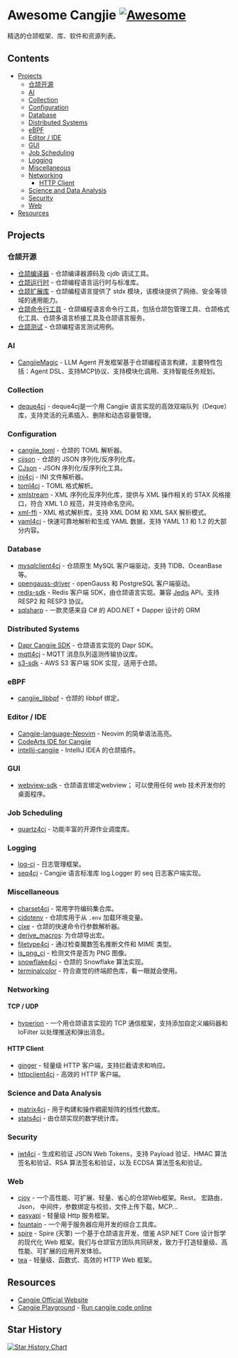 # Awesome Cangjie [![Awesome](https://awesome.re/badge.svg)](https://github.com/sindresorhus/awesome)

精选的仓颉框架、库、软件和资源列表。

## Contents

- [Projects](#projects)
  - [仓颉开源](#仓颉开源)
  - [AI](#ai)
  - [Collection](#collection)
  - [Configuration](#configuration)
  - [Database](#database)
  - [Distributed Systems](#distributed-systems)
  - [eBPF](#ebpf)
  - [Editor / IDE](#editor--ide)
  - [GUI](#gui)
  - [Job Scheduling](#job-scheduling)
  - [Logging](#logging)
  - [Miscellaneous](#miscellaneous)
  - [Networking](#networking)
    - [HTTP Client](#http-client)
  - [Science and Data Analysis](#science-and-data-analysis)
  - [Security](#security)
  - [Web](#web)
- [Resources](#resources)

## Projects

### 仓颉开源

- [仓颉编译器](https://gitcode.com/Cangjie/cangjie_compiler) - 仓颉编译器源码及 cjdb 调试工具。
- [仓颉运行时](https://gitcode.com/Cangjie/cangjie_runtime) - 仓颉编程语言运行时与标准库。
- [仓颉扩展库](https://gitcode.com/Cangjie/cangjie_stdx) - 仓颉编程语言提供了 stdx 模块，该模块提供了网络、安全等领域的通用能力。
- [仓颉命令行工具](https://gitcode.com/Cangjie/cangjie_tools) - 仓颉编程语言命令行工具，包括仓颉包管理工具、仓颉格式化工具、仓颉多语言桥接工具及仓颉语言服务。
- [仓颉测试](https://gitcode.com/Cangjie/cangjie_test) - 仓颉编程语言测试用例。

### AI

- [CangjieMagic](https://gitcode.com/Cangjie-TPC/CangjieMagic) - LLM Agent 开发框架基于仓颉编程语言构建，主要特性包括：Agent DSL、支持MCP协议、支持模块化调用、支持智能任务规划。

### Collection

- [deque4cj](https://gitcode.com/SIGCANGJIE/deque4cj) - deque4cj是一个用 Cangjie 语言实现的高效双端队列（Deque）库，支持灵活的元素插入、删除和动态容量管理。

### Configuration

- [cangjie_toml](https://gitcode.com/PermissionDog/cangjie_toml) - 仓颉的 TOML 解析器。
- [cjjson](https://gitcode.com/Cangjie-TPC/cangjieJSON) - 仓颉的 JSON 序列化/反序列化库。
- [CJson](https://gitcode.com/Cangjie-TPC/CJson) - JSON 序列化/反序列化工具。
- [ini4cj](https://gitcode.com/Cangjie-TPC/ini4cj) - INI 文件解析器。
- [toml4cj](https://gitcode.com/Cangjie-TPC/toml4cj) - TOML 格式解析。
- [xmlstream](https://gitcode.com/Cangjie-TPC/xml_stream) - XML 序列化反序列化库，提供与 XML 操作相关的 STAX 风格接口，符合 XML 1.0 规范，并支持命名空间。
- [xml-ffi](https://gitcode.com/Cangjie-TPC/xml-ffi) - XML 格式解析库，支持 XML DOM 和 XML SAX 解析模式。
- [yaml4cj](https://gitcode.com/Cangjie-TPC/yaml4cj) - 快速可靠地解析和生成 YAML 数据，支持 YAML 1.1 和 1.2 的大部分内容。

### Database

- [mysqlclient4cj](https://gitcode.com/Cangjie-SIG/mysql-driver) - 仓颉原生 MySQL 客户端驱动，支持 TIDB、OceanBase 等。
- [opengauss-driver](https://gitcode.com/Cangjie-TPC/opengauss-driver) - openGauss 和 PostgreSQL 客户端驱动。
- [redis-sdk](https://gitcode.com/Cangjie-TPC/redis-sdk) - Redis 客户端 SDK，由仓颉语言实现。兼容 [Jedis](https://github.com/redis/jedis) API。支持 RESP2 和 RESP3 协议。
- [sqlsharp](https://gitcode.com/soulsoft/sqlsharp) - 一款灵感来自 C# 的 ADO.NET + Dapper 设计的 ORM

### Distributed Systems

- [Dapr Cangjie SDK](https://gitcode.com/PermissionDog/dapr-cangjie-sdk) - 仓颉语言实现的 Dapr SDK。
- [mqtt4cj](https://gitcode.com/Cangjie-TPC/mqtt4cj) - MQTT 消息队列遥测传输协议库。
- [s3-sdk](https://gitcode.com/Cangjie-TPC/s3-sdk) - AWS S3 客户端 SDK 实现，适用于仓颉。

### eBPF

- [cangjie_libbpf](https://gitcode.com/hevienz/cangjie_libbpf) - 仓颉的 libbpf 绑定。

### Editor / IDE

- [Cangjie-language-Neovim](https://github.com/shiro-42/Cangjie-language-Neovim) - Neovim 的简单语法高亮。
- [CodeArts IDE for Cangjie](https://devcloud.cn-north-4.huaweicloud.com/codeartside/home?product=cangjie)
- [intellij-cangjie](https://gitcode.com/OpenCangjieCommunity/intellij-cangjie) - IntelliJ IDEA 的仓颉插件。

### GUI

- [webview-sdk](https://gitcode.com/service/webview-sdk) - 仓颉语言绑定webview； 可以使用任何 web 技术开发你的桌面程序。

### Job Scheduling

- [quartz4cj](https://gitcode.com/Cangjie-TPC/quartz4cj) - 功能丰富的开源作业调度库。

### Logging

- [log-cj](https://gitcode.com/Cangjie-TPC/log-cj) - 日志管理框架。
- [seq4cj](https://gitcode.com/PermissionDog/seq4cj) - Cangjie 语言标准库 log.Logger 的 seq 日志客户端实现。

### Miscellaneous

- [charset4cj](https://gitcode.com/Cangjie-TPC/charset4cj) - 常用字符编码集合库。
- [cjdotenv](https://github.com/gtn1024/cjdotenv) - 仓颉库用于从 `.env` 加载环境变量。
- [cjxe](https://github.com/gtn1024/cjxe) - 仓颉的快速命令行参数解析器。
- [derive_macros](https://gitcode.com/OpenCangjieCommunity/derive_macros): 为仓颉导出宏。
- [filetype4cj](https://gitcode.com/Cangjie-SIG/filetype4cj) - 通过检查魔数签名推断文件和 MIME 类型。
- [is_png_cj](https://gitcode.com/PermissionDog/is-png-cj) - 检测文件是否为 PNG 图像。
- [snowflake4cj](https://github.com/gtn1024/snowflake4cj) - 仓颉的 Snowflake 算法实现。
- [terminalcolor](https://gitcode.com/Cangjie-SIG/terminalcolor) - 符合直觉的终端颜色库，看一眼就会使用。

### Networking

#### TCP / UDP

- [hyperion](https://gitcode.com/Cangjie-TPC/hyperion) - 一个用仓颉语言实现的 TCP 通信框架，支持添加自定义编码器和 IoFilter 以处理推送和弹出消息。

#### HTTP Client

- [ginger](https://gitcode.com/Chemxy/ginger) - 轻量级 HTTP 客户端，支持拦截请求和响应。
- [httpclient4cj](https://gitcode.com/Cangjie-TPC/httpclient4cj) - 高效的 HTTP 客户端。

### Science and Data Analysis

- [matrix4cj](https://gitcode.com/Cangjie-TPC/matrix4cj) - 用于构建和操作稠密矩阵的线性代数库。
- [stats4cj](https://gitcode.com/Chemxy/stats4cj) - 由仓颉实现的数学统计库。

### Security

- [jwt4cj](https://gitcode.com/Cangjie-TPC/jwt4cj) - 生成和验证 JSON Web Tokens，支持 Payload 验证、HMAC 算法签名和验证、RSA 算法签名和验证，以及 ECDSA 算法签名和验证。

### Web

- [cjoy](https://gitcode.com/Cangjie-SIG/cjoy) - 一个高性能、可扩展、轻量、省心的仓颉Web框架。Rest， 宏路由，Json， 中间件，参数绑定与校验，文件上传下载，MCP...
- [easyapi](https://gitcode.com/OpenCangjieCommunity/easyapi) - 轻量级 Http 服务框架。
- [fountain](https://gitcode.com/Cangjie-SIG/fountain) - 一个用于服务器应用开发的综合工具库。
- [spire](https://gitcode.com/soulsoft/spire) - Spire (天擎) 一个基于仓颉语言开发、借鉴 ASP.NET Core 设计哲学的现代化 Web 框架。我们与仓颉官方团队共同研发，致力于打造轻量级、高性能、可扩展的应用开发体验。
- [tea](https://gitcode.com/yishengTH/tea) - 轻量级、函数式、高效的 HTTP Web 框架。

## Resources

- [Cangjie Official Website](https://cangjie-lang.cn/)
- [Cangjie Playground](https://playground.cj.zxilly.dev) - [Run cangjie code online](https://github.com/Zxilly/playground-cj)

## Star History

[![Star History Chart](https://api.star-history.com/svg?repos=gtn1024/awesome-cangjie&type=Date)](https://www.star-history.com/#gtn1024/awesome-cangjie&Date)
